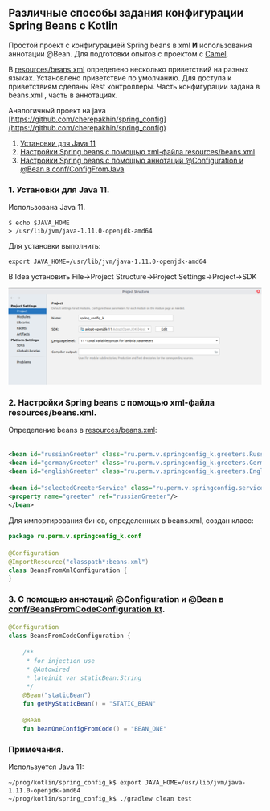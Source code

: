 Различные способы задания конфигурации Spring Beans с Kotlin
----------------

Простой проект с конфигурацией Spring beans в xml __И__ использования аннотации @Bean. Для подготовки опытов с проектом с [Camel](https://github.com/cherepakhin/camel_rest).

В [resources/beans.xml](https://github.com/cherepakhin/spring_config_k/blob/main/src/main/resources/beans.xml) определено несколько приветствий на разных языках. Установлено приветствие по умолчанию. Для доступа к приветствиям сделаны Rest контроллеры. Часть конфигурации задана в beans.xml , часть в аннотациях.  

Аналогичный проект на java [https://github.com/cherepakhin/spring_config](https://github.com/cherepakhin/spring_config)

1. [Установки для Java 11](#set_java_version)
2. [Настройки Spring beans с помощью xml-файла resources/beans.xml](#xml_file)
3. [Настройки Spring beans с помощью аннотаций @Configuration и @Bean в conf/ConfigFromJava](#configuration)

<a id="set_java_version"></a>
### 1. Установки для Java 11.

Использована Java 11. 

````shell
$ echo $JAVA_HOME
> /usr/lib/jvm/java-1.11.0-openjdk-amd64

````

Для установки выполнить:

````shell
export JAVA_HOME=/usr/lib/jvm/java-1.11.0-openjdk-amd64
````

В Idea установить File->Project Structure->Project Settings->Project->SDK

![sdk](doc/java11.png)

<a id="xml_file"></a>
### 2. Настройки Spring beans с помощью xml-файла resources/beans.xml.

Определение beans в [resources/beans.xml](https://github.com/cherepakhin/spring_config_k/blob/main/src/main/resources/beans.xml):

````xml

<bean id="russianGreeter" class="ru.perm.v.springconfig_k.greeters.RussianGreeter"/>
<bean id="germanyGreeter" class="ru.perm.v.springconfig_k.greeters.GermanyGreeter"/>
<bean id="englishGreeter" class="ru.perm.v.springconfig_k.greeters.EnglishGreeter"/>

<bean id="selectedGreeterService" class="ru.perm.v.springconfig.service.GreeterService">
<property name="greeter" ref="russianGreeter"/>
</bean>
````

Для импортирования бинов, определенных в beans.xml, создан класс:

````kotlin
package ru.perm.v.springconfig_k.conf

@Configuration
@ImportResource("classpath*:beans.xml")
class BeansFromXmlConfiguration {
}
````

<a id="configuration"></a>
### 3. С помощью аннотаций @Configuration и @Bean в [conf/BeansFromCodeConfiguration.kt](https://github.com/cherepakhin/spring_config_k/blob/master/src/main/kotlin/ru/perm/v/springconfig_k/conf/BeansFromCodeConfiguration.kt).

````kotlin
@Configuration
class BeansFromCodeConfiguration {

    /**
     * for injection use
     * @Autowired
     * lateinit var staticBean:String
     */
    @Bean("staticBean")
    fun getMyStaticBean() = "STATIC_BEAN"

    @Bean
    fun beanOneConfigFromCode() = "BEAN_ONE"

````
### Примечания.

Используется Java 11:

````shell
~/prog/kotlin/spring_config_k$ export JAVA_HOME=/usr/lib/jvm/java-1.11.0-openjdk-amd64
~/prog/kotlin/spring_config_k$ ./gradlew clean test
````